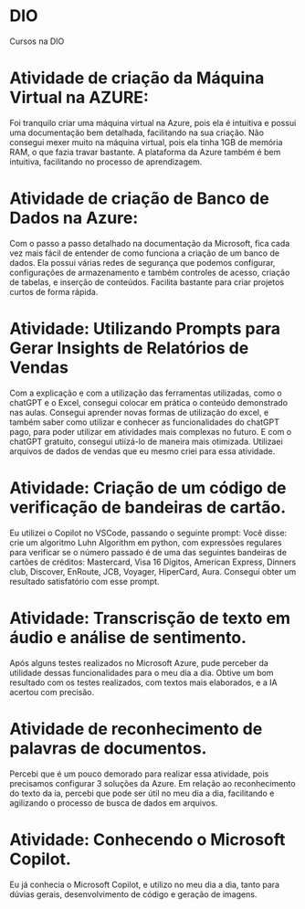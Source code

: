 # DIO
Cursos na DIO
# Atividade de criação da Máquina Virtual na AZURE: 

Foi tranquilo criar uma máquina virtual na Azure, pois ela é intuitiva e possui uma documentação bem detalhada, facilitando na sua criação. 
Não consegui mexer muito na máquina virtual, pois ela tinha 1GB de memória RAM, o que fazia travar bastante. 
A plataforma da Azure também é bem intuitiva, facilitando no processo de aprendizagem. 


# Atividade de criação de Banco de Dados na Azure:

Com o passo a passo detalhado na documentação da Microsoft, fica cada vez mais fácil de entender de como funciona a criação de um banco de dados.
Ela possui várias redes de segurança que podemos configurar, configurações de armazenamento e também controles de acesso, criação de tabelas, e inserção de conteúdos.
Facilita bastante para criar projetos curtos de forma rápida.


# Atividade: Utilizando Prompts para Gerar Insights de Relatórios de Vendas

Com a explicação e com a utilização das ferramentas utilizadas, como o chatGPT e o Excel, consegui colocar em prática o conteúdo demonstrado nas aulas.
Consegui aprender novas formas de utilização do excel, e também saber como utilizar e conhecer as funcionalidades do chatGPT pago, para poder utilizar
em atividades mais complexas no futuro. E com o chatGPT gratuito, consegui utiizá-lo de maneira mais otimizada. Utilizaei arquivos de dados de vendas que eu mesmo 
criei para essa atividade. 


# Atividade: Criação de um código de verificação de bandeiras de cartão. 

Eu utilizei o Copilot no VSCode, passando o seguinte prompt: Você disse:
crie um algoritmo Luhn Algorithm em python, com expressões regulares para verificar se o número passado é de uma das seguintes bandeiras de cartões de créditos: Mastercard, Visa 16 Dígitos, American Express, Dinners club, Discover, EnRoute, JCB, Voyager, HiperCard, Aura.
Consegui obter um resultado satisfatório com esse prompt.


# Atividade: Transcrisção de texto em áudio e análise de sentimento.

Após alguns testes realizados no Microsoft Azure, pude perceber da utilidade dessas funcionalidades para o meu dia a dia. Obtive um bom resultado com os testes realizados, com textos mais elaborados, e a IA acertou com precisão.


# Atividade de reconhecimento de palavras de documentos.

Percebi que é um pouco demorado para realizar essa atividade, pois precisamos configurar 3 soluções da Azure. Em relação ao reconhecimento do texto da ia, percebi que pode ser útil no meu dia a dia, facilitando e agilizando o processo de busca de dados em arquivos.


# Atividade: Conhecendo o Microsoft Copilot.

Eu já conhecia o Microsoft Copilot, e utilizo no meu dia a dia, tanto para dúvias gerais, desenvolvimento de código e geração de imagens.
